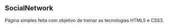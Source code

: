 <h2>SocialNetwork</h2>

<p>Página simples feita com objetivo de treinar as tecnologias HTML5 e CSS3.</p>
